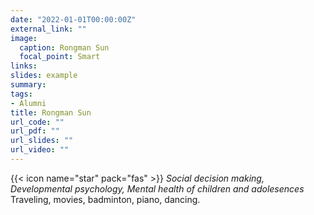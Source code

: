 ```yaml
---
date: "2022-01-01T00:00:00Z"
external_link: ""
image:
  caption: Rongman Sun
  focal_point: Smart
links:
slides: example
summary: 
tags: 
- Alumni
title: Rongman Sun
url_code: ""
url_pdf: ""
url_slides: ""
url_video: ""
---
```

{{< icon name="star" pack="fas" >}} _Social decision making, Developmental psychology, Mental health of children and adolesences_  
Traveling, movies, badminton, piano, dancing.


